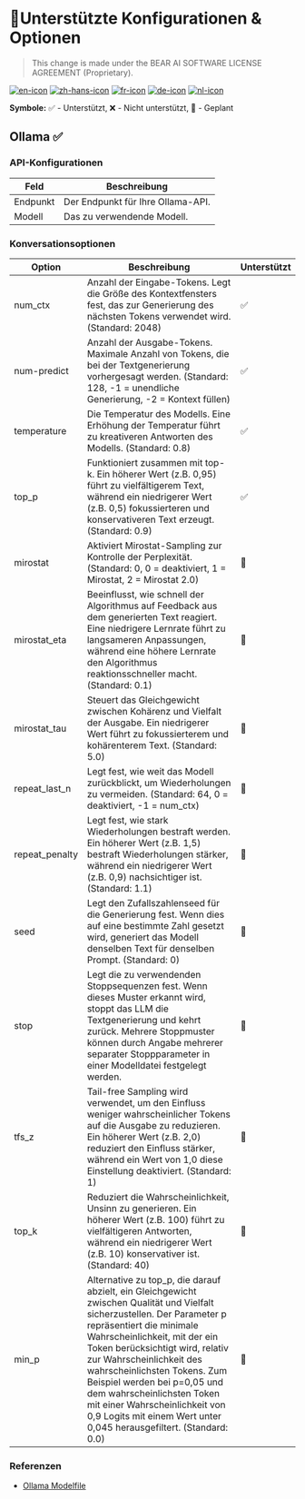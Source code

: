 # 🤖Unterstützte Konfigurationen & Optionen

> This change is made under the BEAR AI SOFTWARE LICENSE AGREEMENT (Proprietary).

[![en-icon]](./options_en.md)
[![zh-hans-icon]](./options_zh-Hans.md)
[![fr-icon]](./options_fr.md)
[![de-icon]](./options_de.md)
[![nl-icon]](./options_nl.md)

**Symbole:** ✅ - Unterstützt, ❌ - Nicht unterstützt, 📌 - Geplant

## Ollama ✅

### API-Konfigurationen

| Feld | Beschreibung |
| - | - |
| Endpunkt | Der Endpunkt für Ihre Ollama-API. |
| Modell | Das zu verwendende Modell. |

### Konversationsoptionen

| Option | Beschreibung | Unterstützt |
| - | - | - |
| num_ctx | Anzahl der Eingabe-Tokens. Legt die Größe des Kontextfensters fest, das zur Generierung des nächsten Tokens verwendet wird. (Standard: 2048) | ✅ |
| num-predict | Anzahl der Ausgabe-Tokens. Maximale Anzahl von Tokens, die bei der Textgenerierung vorhergesagt werden. (Standard: 128, -1 = unendliche Generierung, -2 = Kontext füllen) | ✅ |
| temperature | Die Temperatur des Modells. Eine Erhöhung der Temperatur führt zu kreativeren Antworten des Modells. (Standard: 0.8) | ✅ |
| top_p | Funktioniert zusammen mit top-k. Ein höherer Wert (z.B. 0,95) führt zu vielfältigerem Text, während ein niedrigerer Wert (z.B. 0,5) fokussierteren und konservativeren Text erzeugt. (Standard: 0.9) | ✅ |
| mirostat | Aktiviert Mirostat-Sampling zur Kontrolle der Perplexität. (Standard: 0, 0 = deaktiviert, 1 = Mirostat, 2 = Mirostat 2.0) | 📌 |
| mirostat_eta | Beeinflusst, wie schnell der Algorithmus auf Feedback aus dem generierten Text reagiert. Eine niedrigere Lernrate führt zu langsameren Anpassungen, während eine höhere Lernrate den Algorithmus reaktionsschneller macht. (Standard: 0.1) | 📌 |
| mirostat_tau | Steuert das Gleichgewicht zwischen Kohärenz und Vielfalt der Ausgabe. Ein niedrigerer Wert führt zu fokussierterem und kohärenterem Text. (Standard: 5.0) | 📌 |
| repeat_last_n | Legt fest, wie weit das Modell zurückblickt, um Wiederholungen zu vermeiden. (Standard: 64, 0 = deaktiviert, -1 = num_ctx) | 📌 |
| repeat_penalty | Legt fest, wie stark Wiederholungen bestraft werden. Ein höherer Wert (z.B. 1,5) bestraft Wiederholungen stärker, während ein niedrigerer Wert (z.B. 0,9) nachsichtiger ist. (Standard: 1.1) | 📌 |
| seed | Legt den Zufallszahlenseed für die Generierung fest. Wenn dies auf eine bestimmte Zahl gesetzt wird, generiert das Modell denselben Text für denselben Prompt. (Standard: 0) | 📌 |
| stop | Legt die zu verwendenden Stoppsequenzen fest. Wenn dieses Muster erkannt wird, stoppt das LLM die Textgenerierung und kehrt zurück. Mehrere Stoppmuster können durch Angabe mehrerer separater Stoppparameter in einer Modelldatei festgelegt werden. | 📌 |
| tfs_z | Tail-free Sampling wird verwendet, um den Einfluss weniger wahrscheinlicher Tokens auf die Ausgabe zu reduzieren. Ein höherer Wert (z.B. 2,0) reduziert den Einfluss stärker, während ein Wert von 1,0 diese Einstellung deaktiviert. (Standard: 1) | 📌 |
| top_k | Reduziert die Wahrscheinlichkeit, Unsinn zu generieren. Ein höherer Wert (z.B. 100) führt zu vielfältigeren Antworten, während ein niedrigerer Wert (z.B. 10) konservativer ist. (Standard: 40) | 📌 |
| min_p | Alternative zu top_p, die darauf abzielt, ein Gleichgewicht zwischen Qualität und Vielfalt sicherzustellen. Der Parameter p repräsentiert die minimale Wahrscheinlichkeit, mit der ein Token berücksichtigt wird, relativ zur Wahrscheinlichkeit des wahrscheinlichsten Tokens. Zum Beispiel werden bei p=0,05 und dem wahrscheinlichsten Token mit einer Wahrscheinlichkeit von 0,9 Logits mit einem Wert unter 0,045 herausgefiltert. (Standard: 0.0) | 📌 |

### Referenzen
- [Ollama Modelfile](https://github.com/ollama/ollama/blob/main/docs/modelfile.md#valid-parameters-and-values)

[en-icon]: https://img.shields.io/badge/English-teal?style=flat-square
[zh-hans-icon]: https://img.shields.io/badge/%E7%AE%80%E4%BD%93%E4%B8%AD%E6%96%87-teal?style=flat-square
[fr-icon]: https://img.shields.io/badge/Français-teal?style=flat-square
[de-icon]: https://img.shields.io/badge/Deutsch-teal?style=flat-square
[nl-icon]: https://img.shields.io/badge/Nederlands-teal?style=flat-square

